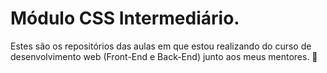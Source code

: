 # Módulo CSS Intermediário.

Estes são os repositórios das aulas em que estou realizando do curso de desenvolvimento web (Front-End e Back-End) junto aos meus mentores. 
🚀
